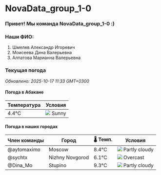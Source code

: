 # NovaData_group_1-0
### Привет! Мы команда NovaData_group_1-0 :)

### Наши ФИО:
1. Шмелев Александр Игоревич
2. Моисеева Дина Валерьевна
3. Алпатова Марианна Валерьевна

### Текущая погода
<!-- WEATHER:START -->
_Обновлено: 2025-10-17 11:33 GMT+0300_

#### Погода в Абакане

| Температура | Условия |
|-------------|----------|
| 4.4°C     | ![](https://cdn.weatherapi.com/weather/64x64/day/113.png) Sunny |

#### Погода в наших городах

| Член команды  | Город               | 🌡️ Темп.  | Условия          |
|---------------|---------------------|-----------|--------------------|
| @aytomaximo    | Moscow              |    8.4°C | ![](https://cdn.weatherapi.com/weather/64x64/day/116.png) Partly cloudy |
| @sychtx        | Nizhny Novgorod     |    6.1°C | ![](https://cdn.weatherapi.com/weather/64x64/day/122.png) Overcast     |
| @Dina_Mo       | Stupino             |    9.3°C | ![](https://cdn.weatherapi.com/weather/64x64/day/116.png) Partly cloudy |

<!-- WEATHER:END -->
